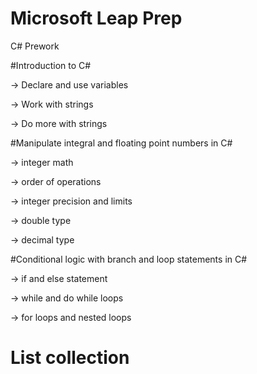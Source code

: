 # Microsoft Leap Prep
C# Prework


#Introduction to C#

-> Declare and use variables

-> Work with strings

-> Do more with strings

#Manipulate integral and floating point numbers in C#

-> integer math

-> order of operations

-> integer precision and limits

-> double type

-> decimal type

#Conditional logic with branch and loop statements in C#

-> if and else statement

-> while and do while loops

-> for loops and nested loops


# List collection
